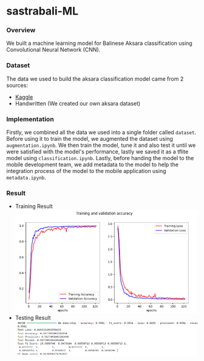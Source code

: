 # sastrabali-ML

### Overview

We built a machine learning model for Balinese Aksara classification using Convolutional Neural Network (CNN).

### Dataset

The data we used to build the aksara classification model came from 2 sources:

- [Kaggle](https://www.kaggle.com/datasets/wildanfatahh22/aksara-bali/data?select=AKSARA+WYAJANA+ALL)
- Handwritten (We created our own aksara dataset)

### Implementation

Firstly, we combined all the data we used into a single folder called `dataset`. Before using it to train the model, we augmented the dataset using `augmentation.ipynb`. We then train the model, tune it and also test it until we were satisfied with the model's performance, lastly we saved it as a tflite model using `classification.ipynb`. Lastly, before handing the model to the mobile development team, we add metadata to the model to help the integration process of the model to the mobile application using `metadata.ipynb`.

### Result

- Training Result
  ![Training Result](images/training_result.png)
- Testing Result
  ![Testing Result](images/test_result.png)
